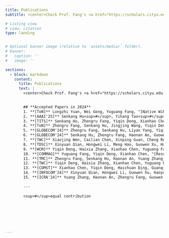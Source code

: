 ```yaml
---
title: Publications
subtitle: <center>Check Prof. Fang's <a href="https://scholars.cityu.edu.hk/en/persons/yuguang-fang(b2d78936-ab0a-4186-9f64-0f468013de23)/publications.html">CityU Scholar</a> to obtain the full publication list!<br><br></center>

# Listing view
# view: citation
type: landing


# Optional banner image (relative to `assets/media/` folder).
# banner:
#   caption: ''
#   image: ''

sections:
  - block: markdown
    content:
      title: Publications
      text: |
        <center>Check Prof. Fang's <a href="https://scholars.cityu.edu.hk/en/persons/yuguang-fang(b2d78936-ab0a-4186-9f64-0f468013de23)/publications.html">CityU Scholar</a> to obtain the full publication list!<br><br></center>
        

        ## **Accepted Papers in 2024**
        1. **[ToN]** Longzhi Yuan, Wei Gong, Yuguang Fang, "[Native WiFi Backscatter.](https://ieeexplore.ieee.org/abstract/document/10558798)" *IEEE/ACM Transactions on Networking*,
        2. **[AAAI'25]** Senkang Hu<sup>#</sup>, Yihang Tao<sup>#</sup>, Guowen Xu, Yiqin Deng, Xianhao Chen, Yuguang Fang, Sam Kwong, “[CP-Guard: Malicious Agent Detection and Defense in Collaborative Bird’s Eye View Perception.](https://arxiv.org/abs/2412.12000)” *The 39th Annual AAAI Conference on Artificial Intelligence*, Philadelphia, Pennsylvania, USA, February 2025,
        3. **[TITS]** Senkang Hu, Zhengru Fang, Yiqin Deng, Xianhao Chen, Yuguang Fang, and Sam Kwong, “[Toward Full-scene Domain Generalization in Multi-agent Collaborative Bird’s Eye View Segmentation for Connected and Autonomous Driving.](https://ieeexplore.ieee.org/abstract/document/10779389)” *IEEE Transactions on Intelligent Transportation Systems*,
        4. **[ToN]** Zhengru Fang, Senkang Hu, Jingjing Wang, Yiqin Deng, Xianhao Chen, Yuguang Fang, “[Prioritized Information Bottleneck Theoretic Framework with Distributed Online Learning for Edge Video Analytics.](https://arxiv.org/abs/2409.00146)” *IEEE/ACM Transactions on Networking,* [[Code](https://github.com/fangzr/PIB-Prioritized-Information-Bottleneck-Framework)]
        5. **[GLOBECOM'24]** Zhengru Fang, Senkang Hu, Liyan Yang, Yiqin Deng, Xianhao Chen, Yuguang Fang, “[PIB: Prioritized Information Bottleneck Framework for Collaborative Edge Video Analytics.](https://arxiv.org/abs/2408.17047)” *IEEE Global Communications Conference*, Cape Town, South Africa, December 2024, [[Code](https://github.com/fangzr/PIB-Prioritized-Information-Bottleneck-Framework)]
        6. **[GLOBECOM'24]** Senkang Hu, Zhengru Fang, Haonan An, Guowen Xu, Yuan Zhou, Xianhao Chen, and Yuguang Fang, “[Adaptive Communications in Collaborative Perception with Domain Alignment for Autonomous Driving.](https://arxiv.org/abs/2310.00013)” IEEE Global Communications Conference, Cape Town, South Africa, December 2024,
        7. **[TWC]** Xiaojing Wen, Cailian Chen, Xinping Guan, Cheng Ren, Yehan Ma, Yuguang Fang, "[AoIT-Empowered Associated Network Slicing: Resource Orchestration for Joint Monitoring.](https://ieeexplore.ieee.org/document/10661233)" *IEEE Transactions on Wireless Communications,* 
        8. **[TDSC]** Xinyuan Qian, Hongwei Li, Meng Hao, Guowen Xu, Haoyong Wang, Yuguang Fang, "[Decentralized Multi-Client Functional Encryption for Inner Product with Applications to Federated Learning.](https://ieeexplore.ieee.org/document/10494860)" *IEEE Transactions on Dependable and Secure Computing,* 
        9. **[WCM]** Yiqin Deng, Haixia Zhang, Xianhao Chen, Yuguang Fang, "[UAV-Assisted MEC with an Expandable Computing Resource Pool: Rethinking the UAV Deployment.](https://ieeexplore.ieee.org/document/10536071)" *IEEE Wireless Communications Magazine,* 
        10. **[COMMAG]** Yuguang Fang, Yiqin Deng, Xianhao Chen, "[Resources on the Move for Smart City: A Disruptive Perspective on the Grand Convergence of Sensing, Communications, Computing, Storage, and Intelligence.](https://ieeexplore.ieee.org/document/10697414)" *IEEE Communications Magazine,* 
        11. **[TMC]** Zhengru Fang, Senkang Hu, Haonan An, Yuang Zhang, Jingjing Wang, Hangcheng Cao, Xianhao Chen, Yuguang Fang, "[PACP: Priority-Aware Collaborative Perception for Connected and Autonomous Vehicles.](https://ieeexplore.ieee.org/document/10646529)" *IEEE Transactions on Mobile Computing,* 
        12. **[TWC]** Yiqin Deng, Haixia Zhang, Xianhao Chen, Yuguang Fang, "[UAV-assisted Multi-access Edge Computing with Altitude-dependent Computing Power.](https://doi.org/10.1109/TWC.2024.3362375)" *IEEE Transactions on Wireless Communications,* 
        13. **[COMST]** Xianhao Chen, Yiqin Deng, Haichuan Ding, Guanqiao Qu, Haixia Zhang, Pan Li, Yuguang Fang, "[Vehicle as a Service (VaaS): Leverage Vehicles to Build Service Networks and Capabilities for Smart Cities.](https://ieeexplore.ieee.org/document/10449899)" *IEEE Communications Surveys & Tutorials,* 
        14. **[INFOCOM'24]** Xinyuan Qian, Hongwei Li, Guowen Xu, Haoyong Wang, Tianwei Zhang, Xianhao Chen, Yuguang Fang, "[Privacy-Preserving Data Evaluation via Functional Encryption, Revisited.](https://ieeexplore.ieee.org/document/10621262)" *2024 IEEE Conference on Computer Communications,* 
        15. **[ICRA'24]** Yuang Zhang, Haonan An, Zhengru Fang, Guowen Xu, Yuan Zhou, Xianhao Chen, Yuguang Fang, "[SmartCooper: Vehicular Collaborative Perception with Adaptive Fusion and Judger Mechanism.](https://ieeexplore.ieee.org/document/10610199)" *2024 IEEE International Conference on Robotics and Automation,* 
        
        ---
        
        <sup>#</sup>equal contribution




        
       

---
```

